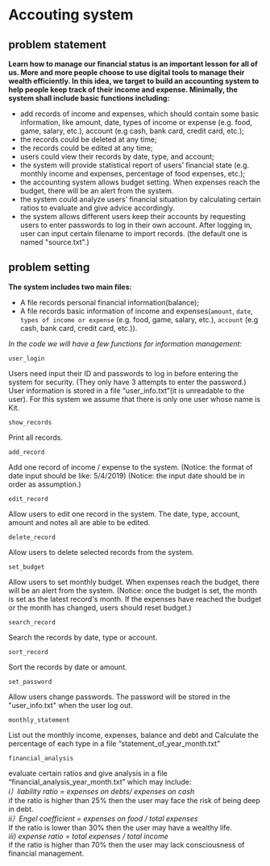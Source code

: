 # Accouting system
## problem statement
**Learn how to manage our financial status is an important lesson for all of us. More and more people choose to use digital tools to manage their wealth efficiently. In this idea, we target to build an accounting system to help people keep track of their income and expense. Minimally, the system shall include basic functions including:**
- add records of income and expenses, which should contain some basic information, like amount, date, types of income or expense (e.g. food, game, salary, etc.), account (e.g cash, bank card, credit card, etc.);  
- the records could be deleted at any time;
- the records could be edited at any time;
- users could view their records by date, type, and account;
- the system will provide statistical report of users’ financial state (e.g. monthly income and expenses, percentage of food expenses, etc.);
- the accounting system allows budget setting. When expenses reach the budget, there will be an alert from the system.
- the system could analyze users’ financial situation by calculating certain ratios to evaluate and give advice accordingly.
- the system allows different users keep their accounts by requesting users to enter passwords to log in their own account. After logging in, user can input certain filename to import records. (the default one is named "source.txt".)
## problem setting
**The system includes two main files:**
- A file records personal financial information(balance);
- A file records basic information of income and expenses(`amount`, `date`, `types of income or expense` (e.g. food, game, salary, etc.), `account` (e.g cash, bank card, credit card, etc.)).

*In the code we will have a few functions for information management:*
```
user_login
```
Users need input their ID and passwords to log in before entering the system for security. (They only have 3 attempts to enter the password.) User information is stored in a file “user_info.txt”(it is unreadable to the user). For this system we assume that there is only one user whose name is Kit.

```
show_records
```
Print all records.

```
add_record
```
Add one record of income / expense to the system.
(Notice: the format of date input should be like: 5/4/2019)
(Notice: the input date should be in order as assumption.)

```
edit_record
```
Allow users to edit one record in the system. The date, type, account, amount and notes all are able to be edited.

```
delete_record
```
Allow users to delete selected records from the system.

```
set_budget
```
Allow users to set monthly budget. When expenses reach the budget, there will be an alert from the system.
(Notice: once the budget is set, the month is set as the latest record's month. If the expenses have reached the budget or the month has changed, users should reset budget.)

```
search_record
```
Search the records by date, type or account.

```
sort_record
```
Sort the records by date or amount.

```
set_password
```
Allow users change passwords. The password will be stored in the "user_info.txt" when the user log out.

```
monthly_statement
```
List out the monthly income, expenses,  balance and debt and Calculate the percentage of each type in a file “statement_of_year_month.txt”

```
financial_analysis
```
evaluate certain ratios and give analysis in a file “financial_analysis_year_month.txt” which may include:                       
*i）liability ratio = expenses on debts/ expenses on cash*                                                                               
if the ratio is higher than 25% then the user may face the risk of being deep in debt.                                                   
*ii）Engel coefficient = expenses on food / total expenses*                                                                             
If the ratio is lower than 30% then the user may have a wealthy life.                                                                   
*iii) expense ratio = total expenses / total income*                                                                   
if the ratio is higher than 70% then the user may lack consciousness of financial management.                                             
